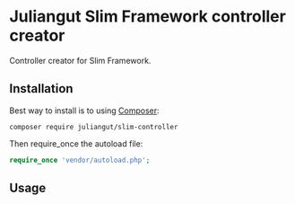 # Juliangut Slim Framework controller creator

Controller creator for Slim Framework.

## Installation

Best way to install is to using [Composer](https://getcomposer.org/):

```
composer require juliangut/slim-controller
```

Then require_once the autoload file:

```php
require_once 'vendor/autoload.php';
```

## Usage

